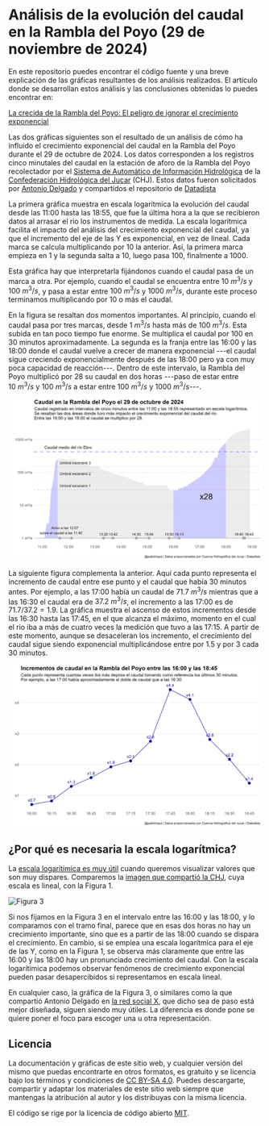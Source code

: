 # Análisis de la evolución del caudal en la Rambla del Poyo (29 de noviembre de 2024)

En este repositorio puedes encontrar el código fuente y una breve explicación de las gráficas resultantes de los análisis realizados. El artículo donde se desarrollan estos análisis y las conclusiones obtenidas lo puedes encontrar en:

[La crecida de la Rambla del Poyo: El peligro de ignorar el crecimiento exponencial](https://pablohaya.com/2024/11/10/la-crecida-de-la-rambla-del-poyo-el-peligro-de-ignorar-el-crecimiento-exponencial/)

Las dos gráficas siguientes son el resultado de un análisis de cómo ha influido el crecimiento exponencial del caudal en la Rambla del Poyo durante el 29 de octubre de 2024. Los datos corresponden a los registros cinco minutales del caudal en la estación de aforo de la Rambla del Poyo recolectador por el [Sistema de Automático de Información Hidrológica](https://saih.chj.es) de la [Confederación Hidrológica del Jucar](https://www.chj.es) (CHJ). Estos datos fueron solicitados por [Antonio Delgado](https://x.com/adelgado) y compartidos el repositorio de [Datadista](https://github.com/datadista/datasets/tree/master/dana-valencia)

La primera gráfica muestra en escala logarítmica la evolución del caudal desde las 11:00 hasta las 18:55, que fue la última hora a la que se recibieron datos al arrasar el rio los instrumentos de medida. La escala logarítmica facilita el impacto del análisis del crecimiento exponencial del caudal, ya que el incremento del eje de las Y es exponencial, en vez de lineal. Cada marca se calcula multiplicando por $10$ la anterior. Así, la primera marca empieza en $1$ y la segunda salta a $10$, luego pasa $100$, finalmente a $1000$. 

Esta gráfica hay que interpretarla fijándonos cuando el caudal pasa de un marca a otra. Por ejemplo, cuando el caudal se encuentra entre $10\ m^3/s$ y $100\ m^3/s$, y pasa a estar entre $100\ m^3/s$ y $1000\ m^3/s$, durante este proceso terminamos multiplicando por $10$ o más el caudal. 

En la figura se resaltan dos momentos importantes. Al principio, cuando el caudal pasa por tres marcas, desde $1\ m^3/s$ hasta más de $100\ m^3/s$. Esta subida en tan poco tiempo fue enorme. Se multiplica el caudal por $100$ en $30$ minutos aproximadamente. La segunda es la franja entre las 16:00 y las 18:00 donde el caudal vuelve a crecer de manera exponencial ---el caudal sigue creciendo exponencialmente después de las 18:00 pero ya con muy poca capacidad de reacción---. Dentro de este intervalo, la Rambla del Poyo multiplicó por $28$ su caudal en dos horas ---paso de estar entre $10\ m^3/s$ y $100\ m^3/s$ a estar entre $100\ m^3/s$ y $1000\ m^3/s$---. 

![Figura 1](outputs/caudal_escala_logaritmica.jpg)

La siguiente figura complementa la anterior. Aquí cada punto representa el incremento de caudal entre ese punto y el caudal que había 30 minutos antes. Por ejemplo, a las 17:00 había un caudal de $71.7\ m^3/s$ mientras que a las 16:30 el caudal era de $37.2\ m^3/s$, el incremento a las 17:00 es de $71.7/37.2 = 1.9$. La gráfica muestra el ascenso de estos incrementos desde las 16:30 hasta las 17:45, en el que alcanza el máximo, momento en el cual el rio iba a más de cuatro veces la medición que tuvo a las 17:15. A partir de este momento, aunque se desaceleran los incremento, el crecimiento del caudal sigue siendo exponencial multiplicándose entre por $1.5$ y por $3$ cada $30$ minutos.  

![Figura 2](outputs/incrementos_de_caudal.jpg)

## ¿Por qué es necesaria la escala logarítmica?

La [escala logarítimica es muy útil](https://www.youtube.com/watch?v=W_BZb_va6jY) cuando queremos visualizar valores que son muy dispares. Comparemos la [imagen que compartió la CHJ](https://x.com/CHJucar/status/1853407411064730011), cuya escala es lineal, con la Figura 1. 
   
![Figura 3](https://pbs.twimg.com/media/GbipM4oW0AA0OF2?format=jpg&name=large)

Si nos fijamos en la Figura 3 en el intervalo entre las 16:00 y las 18:00, y lo comparamos con el tramo final, parece que en esas dos horas no hay un crecimiento importante, sino que es a partir de las 18:00 cuando se dispara el crecimiento. En cambio, si se emplea una escala logarítmica para el eje de las Y, como en la Figura 1, se observa más claramente que entre las 16:00 y las 18:00 hay un pronunciado crecimiento del caudal. Con la escala logarítimica podemos observar fenómenos de crecimiento exponencial pueden pasar desapercibidos si representamos en escala lineal. 

En cualquier caso, la gráfica de la Figura 3, o similares como la que compartió Antonio Delgado en [la red social X](https://x.com/adelgado/status/1853840968736182772/photo/1), que dicho sea de paso está mejor diseñada, siguen siendo muy útiles. La diferencia es donde pone se quiere poner el foco para escoger una u otra representación.

## Licencia

La documentación y gráficas de este sitio web, y cualquier versión del mismo que puedas encontrarte en otros formatos, es gratuito y se licencia bajo los términos y condiciones de [CC BY-SA 4.0](https://creativecommons.org/licenses/by-sa/4.0/deed.es). Puedes descargarte, compartir y adaptar los materiales de este sitio web siempre que mantengas la atribución al autor y los distribuyas con la misma licencia.

El código se rige por la licencia de código abierto [MIT](LICENSE).